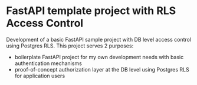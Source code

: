 # FastAPI template project with RLS Access Control

Development of a basic FastAPI sample project with DB level access control using Postgres RLS.
This project serves 2 purposes:
- boilerplate FastAPI project for my own development needs with basic authentication mechanisms
- proof-of-concept authorization layer at the DB level using Postgres RLS for application users